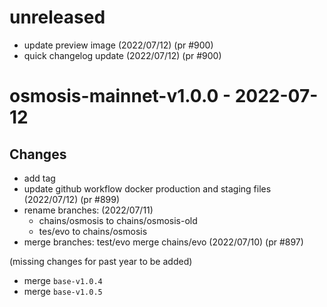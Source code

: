 # unreleased
- update preview image (2022/07/12) (pr #900)
- quick changelog update (2022/07/12) (pr #900)

# osmosis-mainnet-v1.0.0 - 2022-07-12
## Changes
- add tag
- update github workflow docker production and staging files (2022/07/12) (pr #899)
- rename branches: (2022/07/11)
    - chains/osmosis to chains/osmosis-old
    - tes/evo to chains/osmosis
- merge branches: test/evo merge chains/evo (2022/07/10) (pr #897)

(missing changes for past year to be added)

- merge `base-v1.0.4`
- merge `base-v1.0.5`